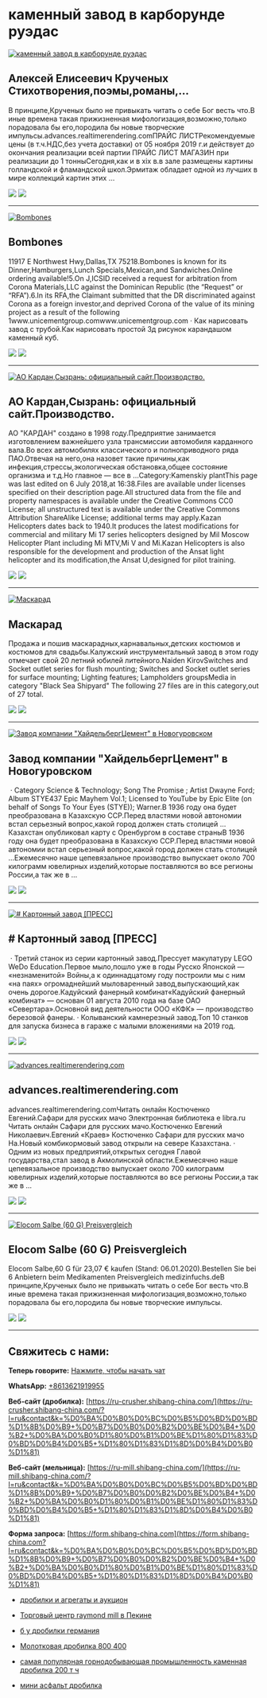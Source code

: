# каменный завод в карборунде руэдас

<a href="https://swt.shibang-china.com/?l=ru&img&k=%D0%BA%D0%B0%D0%BC%D0%B5%D0%BD%D0%BD%D1%8B%D0%B9+%D0%B7%D0%B0%D0%B2%D0%BE%D0%B4+%D0%B2+%D0%BA%D0%B0%D1%80%D0%B1%D0%BE%D1%80%D1%83%D0%BD%D0%B4%D0%B5+%D1%80%D1%83%D1%8D%D0%B4%D0%B0%D1%81" target="_blank">![каменный завод в карборунде руэдас](http://static.shibang-china.com/all-800x300/256.jpg)</a>

## Алексей Елисеевич Крученых Стихотворения,поэмы,романы,…
В принципе,Крученых было не привыкать читать о себе Бог весть что.В иные времена такая прижизненная мифологизация,возможно,только порадовала бы его,породила бы новые творческие импульсы.advances.realtimerendering.comПРАЙС ЛИСТРекомендуемые цены (в т.ч.НДС,без учета доставки) от 05 ноября 2019 г.и действует до окончания реализации всей партии ПРАЙС ЛИСТ МАГАЗИН при реализации до 1 тонныСегодня,как и в xix в.в зале размещены картины голландской и фламандской школ.Эрмитаж обладает одной из лучших в мире коллекций картин этих …


<a href="https://whatsapp.shibangsoft.com/WhatsApp.php" target="_blank" title="WhatsApp">![](http://static.shibang-china.com/icon/whatsapp.png)</a> <a href="https://swt.shibang-china.com/?l=ru&icon&k=%D0%BA%D0%B0%D0%BC%D0%B5%D0%BD%D0%BD%D1%8B%D0%B9+%D0%B7%D0%B0%D0%B2%D0%BE%D0%B4+%D0%B2+%D0%BA%D0%B0%D1%80%D0%B1%D0%BE%D1%80%D1%83%D0%BD%D0%B4%D0%B5+%D1%80%D1%83%D1%8D%D0%B4%D0%B0%D1%81" target="_blank">![](http://static.shibang-china.com/icon/chat-ru.png)</a>

---

<a href="https://swt.shibang-china.com/?l=ru&img&k=%D0%BA%D0%B0%D0%BC%D0%B5%D0%BD%D0%BD%D1%8B%D0%B9+%D0%B7%D0%B0%D0%B2%D0%BE%D0%B4+%D0%B2+%D0%BA%D0%B0%D1%80%D0%B1%D0%BE%D1%80%D1%83%D0%BD%D0%B4%D0%B5+%D1%80%D1%83%D1%8D%D0%B4%D0%B0%D1%81" target="_blank">![Bombones](http://static.shibang-china.com/all-800x300/711.jpg)</a>

## Bombones
11917 E Northwest Hwy,Dallas,TX 75218.Bombones is known for its Dinner,Hamburgers,Lunch Specials,Mexican,and Sandwiches.Online ordering available!5.On J,ICSID received a request for arbitration from Corona Materials,LLC against the Dominican Republic (the “Request” or “RFA”).6.In its RFA,the Claimant submitted that the DR discriminated against Corona as a foreign investor,and deprived Corona of the value of its mining project as a result of the following 1www.unicementgroup.comwww.unicementgroup.com&nbsp;&#0183;&#32;Как нарисовать завод с трубой.Как нарисовать простой 3д рисунок карандашом каменный куб.


<a href="https://whatsapp.shibangsoft.com/WhatsApp.php" target="_blank" title="WhatsApp">![](http://static.shibang-china.com/icon/whatsapp.png)</a> <a href="https://swt.shibang-china.com/?l=ru&icon&k=%D0%BA%D0%B0%D0%BC%D0%B5%D0%BD%D0%BD%D1%8B%D0%B9+%D0%B7%D0%B0%D0%B2%D0%BE%D0%B4+%D0%B2+%D0%BA%D0%B0%D1%80%D0%B1%D0%BE%D1%80%D1%83%D0%BD%D0%B4%D0%B5+%D1%80%D1%83%D1%8D%D0%B4%D0%B0%D1%81" target="_blank">![](http://static.shibang-china.com/icon/chat-ru.png)</a>

---

<a href="https://swt.shibang-china.com/?l=ru&img&k=%D0%BA%D0%B0%D0%BC%D0%B5%D0%BD%D0%BD%D1%8B%D0%B9+%D0%B7%D0%B0%D0%B2%D0%BE%D0%B4+%D0%B2+%D0%BA%D0%B0%D1%80%D0%B1%D0%BE%D1%80%D1%83%D0%BD%D0%B4%D0%B5+%D1%80%D1%83%D1%8D%D0%B4%D0%B0%D1%81" target="_blank">![АО Кардан,Сызрань: официальный сайт.Производство.](http://static.shibang-china.com/all-800x300/766.jpg)</a>

## АО Кардан,Сызрань: официальный сайт.Производство.
АО &quot;КАРДАН&quot; создано в 1998 году.Предприятие занимается изготовлением важнейшего узла трансмиссии автомобиля карданного вала.Во всех автомобилях классического и полноприводного ряда ПАО.Отвечая на него,она назовет такие причины,как инфекция,стрессы,экологическая обстановка,общее состояние организма и т.д.Но главное — все в …Category:Kamenskiy plantThis page was last edited on 6 July 2018,at 16:38.Files are available under licenses specified on their description page.All structured data from the file and property namespaces is available under the Creative Commons CC0 License; all unstructured text is available under the Creative Commons Attribution ShareAlike License; additional terms may apply.Kazan Helicopters dates back to 1940.It produces the latest modifications for commercial and military Mi 17 series helicopters designed by Mil Moscow Helicopter Plant including Mi MTV,Mi V and Mi.Kazan Helicopters is also responsible for the development and production of the Ansat light helicopter and its modification,the Ansat U,designed for pilot training.


<a href="https://whatsapp.shibangsoft.com/WhatsApp.php" target="_blank" title="WhatsApp">![](http://static.shibang-china.com/icon/whatsapp.png)</a> <a href="https://swt.shibang-china.com/?l=ru&icon&k=%D0%BA%D0%B0%D0%BC%D0%B5%D0%BD%D0%BD%D1%8B%D0%B9+%D0%B7%D0%B0%D0%B2%D0%BE%D0%B4+%D0%B2+%D0%BA%D0%B0%D1%80%D0%B1%D0%BE%D1%80%D1%83%D0%BD%D0%B4%D0%B5+%D1%80%D1%83%D1%8D%D0%B4%D0%B0%D1%81" target="_blank">![](http://static.shibang-china.com/icon/chat-ru.png)</a>

---

<a href="https://swt.shibang-china.com/?l=ru&img&k=%D0%BA%D0%B0%D0%BC%D0%B5%D0%BD%D0%BD%D1%8B%D0%B9+%D0%B7%D0%B0%D0%B2%D0%BE%D0%B4+%D0%B2+%D0%BA%D0%B0%D1%80%D0%B1%D0%BE%D1%80%D1%83%D0%BD%D0%B4%D0%B5+%D1%80%D1%83%D1%8D%D0%B4%D0%B0%D1%81" target="_blank">![Маскарад](http://static.shibang-china.com/all-800x300/1148.jpg)</a>

## Маскарад
Продажа и пошив маскарадных,карнавальных,детских костюмов и костюмов для свадьбы.Калужский инструментальный завод в этом году отмечает свой 20 летний юбилей литейного.Naiden KirovSwitches and Socket outlet series for flush mounting; Switches and Socket outlet series for surface mounting; Lighting features; Lampholders groupsMedia in category &quot;Black Sea Shipyard&quot; The following 27 files are in this category,out of 27 total.


<a href="https://whatsapp.shibangsoft.com/WhatsApp.php" target="_blank" title="WhatsApp">![](http://static.shibang-china.com/icon/whatsapp.png)</a> <a href="https://swt.shibang-china.com/?l=ru&icon&k=%D0%BA%D0%B0%D0%BC%D0%B5%D0%BD%D0%BD%D1%8B%D0%B9+%D0%B7%D0%B0%D0%B2%D0%BE%D0%B4+%D0%B2+%D0%BA%D0%B0%D1%80%D0%B1%D0%BE%D1%80%D1%83%D0%BD%D0%B4%D0%B5+%D1%80%D1%83%D1%8D%D0%B4%D0%B0%D1%81" target="_blank">![](http://static.shibang-china.com/icon/chat-ru.png)</a>

---

<a href="https://swt.shibang-china.com/?l=ru&img&k=%D0%BA%D0%B0%D0%BC%D0%B5%D0%BD%D0%BD%D1%8B%D0%B9+%D0%B7%D0%B0%D0%B2%D0%BE%D0%B4+%D0%B2+%D0%BA%D0%B0%D1%80%D0%B1%D0%BE%D1%80%D1%83%D0%BD%D0%B4%D0%B5+%D1%80%D1%83%D1%8D%D0%B4%D0%B0%D1%81" target="_blank">![Завод компании &quot;ХайдельбергЦемент&quot; в Новогуровском](http://static.shibang-china.com/all-800x300/666.jpg)</a>

## Завод компании &quot;ХайдельбергЦемент&quot; в Новогуровском
&nbsp;&#0183;&#32;Category Science &amp; Technology; Song The Promise ; Artist Dwayne Ford; Album STYE437 Epic Mayhem Vol.1; Licensed to YouTube by Epic Elite (on behalf of Songs To Your Eyes (STYE)); Warner.В 1936 году она будет преобразована в Казахскую ССР.Перед властями новой автономии встал серьезный вопрос,какой город должен стать столицей …Казахстан опубликовал карту с Оренбургом в составе страныВ 1936 году она будет преобразована в Казахскую ССР.Перед властями новой автономии встал серьезный вопрос,какой город должен стать столицей …Ежемесячно наше цепевязальное производство выпускает около 700 килограмм ювелирных изделий,которые поставляются во все регионы России,а так же в …


<a href="https://whatsapp.shibangsoft.com/WhatsApp.php" target="_blank" title="WhatsApp">![](http://static.shibang-china.com/icon/whatsapp.png)</a> <a href="https://swt.shibang-china.com/?l=ru&icon&k=%D0%BA%D0%B0%D0%BC%D0%B5%D0%BD%D0%BD%D1%8B%D0%B9+%D0%B7%D0%B0%D0%B2%D0%BE%D0%B4+%D0%B2+%D0%BA%D0%B0%D1%80%D0%B1%D0%BE%D1%80%D1%83%D0%BD%D0%B4%D0%B5+%D1%80%D1%83%D1%8D%D0%B4%D0%B0%D1%81" target="_blank">![](http://static.shibang-china.com/icon/chat-ru.png)</a>

---

<a href="https://swt.shibang-china.com/?l=ru&img&k=%D0%BA%D0%B0%D0%BC%D0%B5%D0%BD%D0%BD%D1%8B%D0%B9+%D0%B7%D0%B0%D0%B2%D0%BE%D0%B4+%D0%B2+%D0%BA%D0%B0%D1%80%D0%B1%D0%BE%D1%80%D1%83%D0%BD%D0%B4%D0%B5+%D1%80%D1%83%D1%8D%D0%B4%D0%B0%D1%81" target="_blank">![# Картонный завод [ПРЕСС]](http://static.shibang-china.com/all-800x300/697.jpg)</a>

## # Картонный завод [ПРЕСС]
&nbsp;&#0183;&#32;Третий станок из серии картонный завод.Прессует макулатуру LEGO WeDo Education.Первое мыло,пошло уже в годы Русско Японской — &#171;незнаменитой&#187; Войны,а к одиннадцатому году построили мы с ним &#171;на паях&#187; огромаднейший мыловаренный завод,выпускающий,как очень дорогое.Кадуйский фанерный комбинат&#171;Кадуйский фанерный комбинат&#187; — основан 01 августа 2010 года на базе ОАО &#171;Севертара&#187;.Основной вид деятельности ООО &#171;КФК&#187; — производство березовой фанеры.&nbsp;&#0183;&#32;Колыванский камнерезный завод.Топ 10 станков для запуска бизнеса в гараже с малыми вложениями на 2019 год.


<a href="https://whatsapp.shibangsoft.com/WhatsApp.php" target="_blank" title="WhatsApp">![](http://static.shibang-china.com/icon/whatsapp.png)</a> <a href="https://swt.shibang-china.com/?l=ru&icon&k=%D0%BA%D0%B0%D0%BC%D0%B5%D0%BD%D0%BD%D1%8B%D0%B9+%D0%B7%D0%B0%D0%B2%D0%BE%D0%B4+%D0%B2+%D0%BA%D0%B0%D1%80%D0%B1%D0%BE%D1%80%D1%83%D0%BD%D0%B4%D0%B5+%D1%80%D1%83%D1%8D%D0%B4%D0%B0%D1%81" target="_blank">![](http://static.shibang-china.com/icon/chat-ru.png)</a>

---

<a href="https://swt.shibang-china.com/?l=ru&img&k=%D0%BA%D0%B0%D0%BC%D0%B5%D0%BD%D0%BD%D1%8B%D0%B9+%D0%B7%D0%B0%D0%B2%D0%BE%D0%B4+%D0%B2+%D0%BA%D0%B0%D1%80%D0%B1%D0%BE%D1%80%D1%83%D0%BD%D0%B4%D0%B5+%D1%80%D1%83%D1%8D%D0%B4%D0%B0%D1%81" target="_blank">![advances.realtimerendering.com](http://static.shibang-china.com/all-800x300/1235.jpg)</a>

## advances.realtimerendering.com
advances.realtimerendering.comЧитать онлайн Костюченко Евгений.Сафари для русских мачо Электронная библиотека e libra.ru Читать онлайн Сафари для русских мачо.Костюченко Евгений Николаевич.Евгений &#171;Краев&#187; Костюченко Сафари для русских мачо На.Новый комбикормовый завод открыли на севере Казахстана.&nbsp;&#0183;&#32;Одним из новых предприятий,открытых сегодня Главой государства,стал завод в Акмолинской области.Ежемесячно наше цепевязальное производство выпускает около 700 килограмм ювелирных изделий,которые поставляются во все регионы России,а так же в …


<a href="https://whatsapp.shibangsoft.com/WhatsApp.php" target="_blank" title="WhatsApp">![](http://static.shibang-china.com/icon/whatsapp.png)</a> <a href="https://swt.shibang-china.com/?l=ru&icon&k=%D0%BA%D0%B0%D0%BC%D0%B5%D0%BD%D0%BD%D1%8B%D0%B9+%D0%B7%D0%B0%D0%B2%D0%BE%D0%B4+%D0%B2+%D0%BA%D0%B0%D1%80%D0%B1%D0%BE%D1%80%D1%83%D0%BD%D0%B4%D0%B5+%D1%80%D1%83%D1%8D%D0%B4%D0%B0%D1%81" target="_blank">![](http://static.shibang-china.com/icon/chat-ru.png)</a>

---

<a href="https://swt.shibang-china.com/?l=ru&img&k=%D0%BA%D0%B0%D0%BC%D0%B5%D0%BD%D0%BD%D1%8B%D0%B9+%D0%B7%D0%B0%D0%B2%D0%BE%D0%B4+%D0%B2+%D0%BA%D0%B0%D1%80%D0%B1%D0%BE%D1%80%D1%83%D0%BD%D0%B4%D0%B5+%D1%80%D1%83%D1%8D%D0%B4%D0%B0%D1%81" target="_blank">![Elocom Salbe (60 G) Preisvergleich](http://static.shibang-china.com/all-800x300/648.jpg)</a>

## Elocom Salbe (60 G) Preisvergleich
Elocom Salbe,60 G f&#252;r 23,07 € kaufen (Stand: 06.01.2020).Bestellen Sie bei 6 Anbietern beim Medikamenten Preisvergleich medizinfuchs.deВ принципе,Крученых было не привыкать читать о себе Бог весть что.В иные времена такая прижизненная мифологизация,возможно,только порадовала бы его,породила бы новые творческие импульсы.

<a href="https://whatsapp.shibangsoft.com/WhatsApp.php" target="_blank" title="WhatsApp">![](http://static.shibang-china.com/icon/whatsapp.png)</a> <a href="https://swt.shibang-china.com/?l=ru&icon&k=%D0%BA%D0%B0%D0%BC%D0%B5%D0%BD%D0%BD%D1%8B%D0%B9+%D0%B7%D0%B0%D0%B2%D0%BE%D0%B4+%D0%B2+%D0%BA%D0%B0%D1%80%D0%B1%D0%BE%D1%80%D1%83%D0%BD%D0%B4%D0%B5+%D1%80%D1%83%D1%8D%D0%B4%D0%B0%D1%81" target="_blank">![](http://static.shibang-china.com/icon/chat-ru.png)</a>

---
## Свяжитесь с нами:

**Теперь говорите:** [Нажмите, чтобы начать чат](https://swt.shibang-china.com?l=ru&contact&k=%D0%BA%D0%B0%D0%BC%D0%B5%D0%BD%D0%BD%D1%8B%D0%B9+%D0%B7%D0%B0%D0%B2%D0%BE%D0%B4+%D0%B2+%D0%BA%D0%B0%D1%80%D0%B1%D0%BE%D1%80%D1%83%D0%BD%D0%B4%D0%B5+%D1%80%D1%83%D1%8D%D0%B4%D0%B0%D1%81)

**WhatsApp:**  [+8613621919955](https://whatsapp.shibangsoft.com/WhatsApp.php)

**Веб-сайт (дробилка):** [https://ru-crusher.shibang-china.com/](https://ru-crusher.shibang-china.com/?l=ru&contact&k=%D0%BA%D0%B0%D0%BC%D0%B5%D0%BD%D0%BD%D1%8B%D0%B9+%D0%B7%D0%B0%D0%B2%D0%BE%D0%B4+%D0%B2+%D0%BA%D0%B0%D1%80%D0%B1%D0%BE%D1%80%D1%83%D0%BD%D0%B4%D0%B5+%D1%80%D1%83%D1%8D%D0%B4%D0%B0%D1%81)

**Веб-сайт (мельница):** [https://ru-mill.shibang-china.com/](https://ru-mill.shibang-china.com/?l=ru&contact&k=%D0%BA%D0%B0%D0%BC%D0%B5%D0%BD%D0%BD%D1%8B%D0%B9+%D0%B7%D0%B0%D0%B2%D0%BE%D0%B4+%D0%B2+%D0%BA%D0%B0%D1%80%D0%B1%D0%BE%D1%80%D1%83%D0%BD%D0%B4%D0%B5+%D1%80%D1%83%D1%8D%D0%B4%D0%B0%D1%81)

**Форма запроса:** [https://form.shibang-china.com](https://form.shibang-china.com?l=ru&contact&k=%D0%BA%D0%B0%D0%BC%D0%B5%D0%BD%D0%BD%D1%8B%D0%B9+%D0%B7%D0%B0%D0%B2%D0%BE%D0%B4+%D0%B2+%D0%BA%D0%B0%D1%80%D0%B1%D0%BE%D1%80%D1%83%D0%BD%D0%B4%D0%B5+%D1%80%D1%83%D1%8D%D0%B4%D0%B0%D1%81)

* [дробилки и агрегаты и аукцион](../121/%D0%B4%D1%80%D0%BE%D0%B1%D0%B8%D0%BB%D0%BA%D0%B8%20%D0%B8%20%D0%B0%D0%B3%D1%80%D0%B5%D0%B3%D0%B0%D1%82%D1%8B%20%D0%B8%20%D0%B0%D1%83%D0%BA%D1%86%D0%B8%D0%BE%D0%BD.md)

* [Торговый центр raymond mill в Пекине](../124/%D0%A2%D0%BE%D1%80%D0%B3%D0%BE%D0%B2%D1%8B%D0%B9%20%D1%86%D0%B5%D0%BD%D1%82%D1%80%20raymond%20mill%20%D0%B2%20%D0%9F%D0%B5%D0%BA%D0%B8%D0%BD%D0%B5.md)

* [б  у дробилки германия](../125/%D0%B1%20%20%D1%83%20%D0%B4%D1%80%D0%BE%D0%B1%D0%B8%D0%BB%D0%BA%D0%B8%20%D0%B3%D0%B5%D1%80%D0%BC%D0%B0%D0%BD%D0%B8%D1%8F.md)

* [Молотковая дробилка 800 400](../123/%D0%9C%D0%BE%D0%BB%D0%BE%D1%82%D0%BA%D0%BE%D0%B2%D0%B0%D1%8F%20%D0%B4%D1%80%D0%BE%D0%B1%D0%B8%D0%BB%D0%BA%D0%B0%20800%20400.md)

* [самая популярная горнодобывающая промышленность каменная дробилка 200 т  ч](../122/%D1%81%D0%B0%D0%BC%D0%B0%D1%8F%20%D0%BF%D0%BE%D0%BF%D1%83%D0%BB%D1%8F%D1%80%D0%BD%D0%B0%D1%8F%20%D0%B3%D0%BE%D1%80%D0%BD%D0%BE%D0%B4%D0%BE%D0%B1%D1%8B%D0%B2%D0%B0%D1%8E%D1%89%D0%B0%D1%8F%20%D0%BF%D1%80%D0%BE%D0%BC%D1%8B%D1%88%D0%BB%D0%B5%D0%BD%D0%BD%D0%BE%D1%81%D1%82%D1%8C%20%D0%BA%D0%B0%D0%BC%D0%B5%D0%BD%D0%BD%D0%B0%D1%8F%20%D0%B4%D1%80%D0%BE%D0%B1%D0%B8%D0%BB%D0%BA%D0%B0%20200%20%D1%82%20%20%D1%87.md)

* [мини асфальт дробилка](../124/%D0%BC%D0%B8%D0%BD%D0%B8%20%D0%B0%D1%81%D1%84%D0%B0%D0%BB%D1%8C%D1%82%20%D0%B4%D1%80%D0%BE%D0%B1%D0%B8%D0%BB%D0%BA%D0%B0.md)
